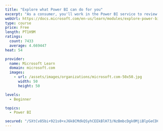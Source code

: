 ```yaml
---
title: "Explore what Power BI can do for you"
excerpt: "As a consumer, you'll work in the Power BI service to review and interact with content that has been shared with you. This module provides the foundational information that you need to work effectively in the Power BI service."
webUrl: https://docs.microsoft.com/en-us/learn/modules/explore-power-bi-service/
type: course
price: Free
length: PT1H9M
ratings:
  count: 7433
  average: 4.669447
heat: 54

provider:
  name: Microsoft Learn
  domain: microsoft.com
  images:
    - url: /assets/images/organizations/microsoft.com-50x50.jpg
      width: 50
      height: 50

levels:
  - Beginner

topics:
  - Power BI

secured: "/SXtCv85bi+921s0+xJ6k8CMdkQSyhCEEkBlH73/NzBmbcDgk0MjiBlpGeCDCwKmYQ2nkaovTDDicLaakjX9NMT4jDWiiMsOzpb5SRLliX95PetxqwyK7Pz9jRUTYwf2nRorSBL0X1rKGNQDV8uO8FBJcforJsWTCKGL58iBm507wMmA75H6IhGRGG0mINmVnegFAMHbH0OdRHcWkd+63sCsCRQRMqGL1N1cR7ymw1rKFK84plpYlMYOJUbC+/sl6Zmhdf+1ZCDo8F4G4ye09cHwzixNffjEhl4LSmX/pmjE/a5pULA02DdmVP8u90UzsjN+nfbFHzxBgUI6GhG3oPMtRvhEGPxqhGnpG/Jw4A5YM13pv1NYL3x5y/5AVRFoKYeYITdD5PVLs+XH/6tRSNUi+Y8deI7C37irpbQ6sXs=;23411rkeZX+Rfx8J6PmacA=="
---
```



